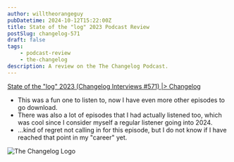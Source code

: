 ```yaml
---
author: willtheorangeguy
pubDatetime: 2024-10-12T15:22:00Z
title: State of the "log" 2023 Podcast Review
postSlug: changelog-571
draft: false
tags:
    - podcast-review
    - the-changelog
description: A review on the The Changelog Podcast.
---
```


[State of the "log" 2023 (Changelog Interviews #571) |> Changelog](https://changelog.com/podcast/571)

- This was a fun one to listen to, now I have even more other episodes to go download.
- There was also a lot of episodes that I had actually listened too, which was cool since I consider myself a regular listener going into 2024.
- ...kind of regret not calling in for this episode, but I do not know if I have reached that point in my "career" yet.

![The Changelog Logo](https://is1-ssl.mzstatic.com/image/thumb/Podcasts123/v4/b5/b1/43/b5b14333-7cbe-123d-c444-0204e5d08102/mza_311421542997449775.png/300x300bb.webp)
